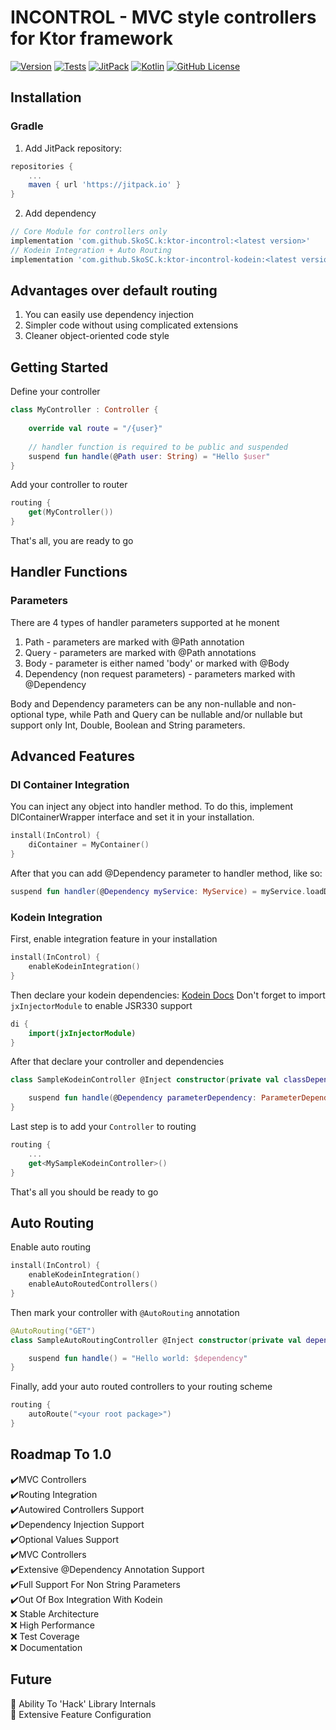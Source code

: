 # INCONTROL - MVC style controllers for Ktor framework

[![Version](https://img.shields.io/badge/version-indev-green)]()
[![Tests](https://github.com/SkoSC/ktor-incontrol/workflows/Tests/badge.svg)]()
[![JitPack](https://jitpack.io/v/SkoSC/ktor-incontrol.svg)](https://jitpack.io/#SkoSC/ktor-incontrol)
[![Kotlin](https://img.shields.io/badge/kotlin-1.4.10-blue.svg?logo=kotlin)](http://kotlinlang.org)
[![GitHub License](https://img.shields.io/badge/license-Apache%20License%202.0-blue.svg?style=flat)](http://www.apache.org/licenses/LICENSE-2.0)

## Installation

### Gradle

1. Add JitPack repository:

```groovy
repositories {
    ...
    maven { url 'https://jitpack.io' }
}
```

2. Add dependency

```groovy
// Core Module for controllers only
implementation 'com.github.SkoSC.k:ktor-incontrol:<latest version>'
// Kodein Integration + Auto Routing
implementation 'com.github.SkoSC.k:ktor-incontrol-kodein:<latest version>'
```

## Advantages over default routing

1. You can easily use dependency injection
2. Simpler code without using complicated extensions
3. Cleaner object-oriented code style

## Getting Started

Define your controller

```kotlin
class MyController : Controller {
    
    override val route = "/{user}"
    
    // handler function is required to be public and suspended
    suspend fun handle(@Path user: String) = "Hello $user"
}
```

Add your controller to router

```kotlin
routing {
    get(MyController())
}
```

That's all, you are ready to go

## Handler Functions

### Parameters

There are 4 types of handler parameters supported at he monent

1. Path - parameters are marked with @Path annotation
2. Query - parameters are marked with @Path annotations
3. Body - parameter is either named 'body' or marked with @Body
4. Dependency (non request parameters) - parameters marked with @Dependency

Body and Dependency parameters can be any non-nullable and non-optional type, while Path and Query can be nullable
and/or nullable but support only Int, Double, Boolean and String parameters.

## Advanced Features

### DI Container Integration

You can inject any object into handler method. To do this, implement DIContainerWrapper interface and set it in your
installation.

```kotlin
install(InControl) {
    diContainer = MyContainer()
}
```

After that you can add @Dependency parameter to handler method, like so:

```kotlin
suspend fun handler(@Dependency myService: MyService) = myService.loadData() 
```

### Kodein Integration

First, enable integration feature in your installation

```kotlin
install(InControl) {
    enableKodeinIntegration()
}
```

Then declare your kodein dependencies: [Kodein Docs](https://docs.kodein.org/kodein-di/7.2/framework/ktor.html)
Don't forget to import `jxInjectorModule` to enable JSR330 support

```kotlin
di {
    import(jxInjectorModule)
}
```

After that declare your controller and dependencies

```kotlin
class SampleKodeinController @Inject constructor(private val classDependency: ClassDependency) : Controller {

    suspend fun handle(@Dependency parameterDependency: ParameterDependency, @Dependency call: ApplicationCall) = ...
}
```

Last step is to add your `Controller` to routing

```kotlin
routing {
    ...
    get<MySampleKodeinController>()
}
```

That's all you should be ready to go

## Auto Routing

Enable auto routing

```kotlin
install(InControl) {
    enableKodeinIntegration()
    enableAutoRoutedControllers()
}
```

Then mark your controller with `@AutoRouting` annotation

```kotlin
@AutoRouting("GET")
class SampleAutoRoutingController @Inject constructor(private val dependency: SampleDependency): Controller {

    suspend fun handle() = "Hello world: $dependency"
}
```

Finally, add your auto routed controllers to your routing scheme

```kotlin
routing {
    autoRoute("<your root package>")
}
```

## Roadmap To 1.0

✔️MVC Controllers  
✔️Routing Integration  
✔️Autowired Controllers Support  
✔️Dependency Injection Support  
✔️Optional Values Support  
✔️MVC Controllers  
✔️Extensive @Dependency Annotation Support  
✔️Full Support For Non String Parameters  
✔️Out Of Box Integration With Kodein  
❌   Stable Architecture  
❌   High Performance    
❌   Test Coverage  
❌   Documentation  

## Future

🚀   Ability To 'Hack' Library Internals  
🚀   Extensive Feature Configuration

[Kodein Docs]: https://docs.kodein.org/kodein-di/7.2/framework/ktor.html
